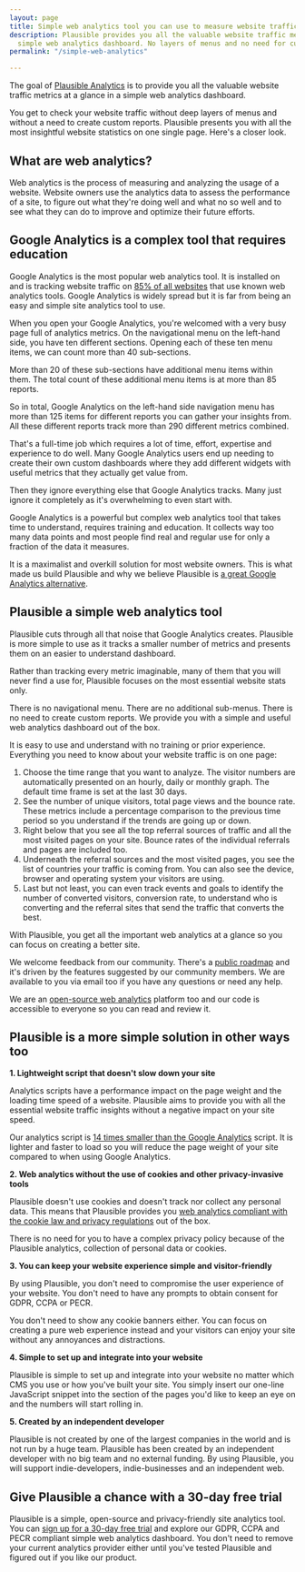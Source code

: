 ```yaml
---
layout: page
title: Simple web analytics tool you can use to measure website traffic
description: Plausible provides you all the valuable website traffic metrics in a
  simple web analytics dashboard. No layers of menus and no need for custom reports.
permalink: "/simple-web-analytics"

---
```

The goal of [Plausible Analytics](https://plausible.io/) is to provide you all the valuable website traffic metrics at a glance in a simple web analytics dashboard.

You get to check your website traffic without deep layers of menus and without a need to create custom reports. Plausible presents you with all the most insightful website statistics on one single page. Here's a closer look.

## What are web analytics?

Web analytics is the process of measuring and analyzing the usage of a website. Website owners use the analytics data to assess the performance of a site, to figure out what they're doing well and what no so well and to see what they can do to improve and optimize their future efforts.

## Google Analytics is a complex tool that requires education

Google Analytics is the most popular web analytics tool. It is installed on and is tracking website traffic on [85% of all websites](https://w3techs.com/technologies/history_overview/traffic_analysis) that use known web analytics tools. Google Analytics is widely spread but it is far from being an easy and simple site analytics tool to use.

When you open your Google Analytics, you're welcomed with a very busy page full of analytics metrics. On the navigational menu on the left-hand side, you have ten different sections. Opening each of these ten menu items, we can count more than 40 sub-sections.

More than 20 of these sub-sections have additional menu items within them. The total count of these additional menu items is at more than 85 reports.

So in total, Google Analytics on the left-hand side navigation menu has more than 125 items for different reports you can gather your insights from. All these different reports track more than 290 different metrics combined.

That's a full-time job which requires a lot of time, effort, expertise and experience to do well. Many Google Analytics users end up needing to create their own custom dashboards where they add different widgets with useful metrics that they actually get value from.

Then they ignore everything else that Google Analytics tracks. Many just ignore it completely as it's overwhelming to even start with.

Google Analytics is a powerful but complex web analytics tool that takes time to understand, requires training and education. It collects way too many data points and most people find real and regular use for only a fraction of the data it measures.

It is a maximalist and overkill solution for most website owners. This is what made us build Plausible and why we believe Plausible is [a great Google Analytics alternative](https://plausible.io/vs-google-analytics).

## Plausible a simple web analytics tool

Plausible cuts through all that noise that Google Analytics creates. Plausible is more simple to use as it tracks a smaller number of metrics and presents them on an easier to understand dashboard.

Rather than tracking every metric imaginable, many of them that you will never find a use for, Plausible focuses on the most essential website stats only.

There is no navigational menu. There are no additional sub-menus. There is no need to create custom reports. We provide you with a simple and useful web analytics dashboard out of the box.

It is easy to use and understand with no training or prior experience. Everything you need to know about your website traffic is on one page:

1. Choose the time range that you want to analyze. The visitor numbers are automatically presented on an hourly, daily or monthly graph. The default time frame is set at the last 30 days.
2. See the number of unique visitors, total page views and the bounce rate. These metrics include a percentage comparison to the previous time period so you understand if the trends are going up or down.
3. Right below that you see all the top referral sources of traffic and all the most visited pages on your site. Bounce rates of the individual referrals and pages are included too.
4. Underneath the referral sources and the most visited pages, you see the list of countries your traffic is coming from. You can also see the device, browser and operating system your visitors are using.
5. Last but not least, you can even track events and goals to identify the number of converted visitors, conversion rate, to understand who is converting and the referral sites that send the traffic that converts the best.

With Plausible, you get all the important web analytics at a glance so you can focus on creating a better site.

We welcome feedback from our community. There's a [public roadmap](https://feedback.plausible.io/roadmap) and it's driven by the features suggested by our community members. We are available to you via email too if you have any questions or need any help.

We are an [open-source web analytics](https://plausible.io/open-source-website-analytics) platform too and our code is accessible to everyone so you can read and review it.

## Plausible is a more simple solution in other ways too

**1. Lightweight script that doesn't slow down your site**

Analytics scripts have a performance impact on the page weight and the loading time speed of a website. Plausible aims to provide you with all the essential website traffic insights without a negative impact on your site speed.

Our analytics script is [14 times smaller than the Google Analytics](https://plausible.io/lightweight-web-analytics) script. It is lighter and faster to load so you will reduce the page weight of your site compared to when using Google Analytics.

**2. Web analytics without the use of cookies and other privacy-invasive tools**

Plausible doesn't use cookies and doesn't track nor collect any personal data. This means that Plausible provides you [web analytics compliant with the cookie law and privacy regulations](https://plausible.io/data-policy) out of the box.

There is no need for you to have a complex privacy policy because of the Plausible analytics, collection of personal data or cookies.

**3. You can keep your website experience simple and visitor-friendly**

By using Plausible, you don't need to compromise the user experience of your website. You don't need to have any prompts to obtain consent for GDPR, CCPA or PECR.

You don't need to show any cookie banners either. You can focus on creating a pure web experience instead and your visitors can enjoy your site without any annoyances and distractions.

**4. Simple to set up and integrate into your website**

Plausible is simple to set up and integrate into your website no matter which CMS you use or how you've built your site. You simply insert our one-line JavaScript snippet into the <head> section of the pages you'd like to keep an eye on and the numbers will start rolling in.

**5. Created by an independent developer**

Plausible is not created by one of the largest companies in the world and is not run by a huge team. Plausible has been created by an independent developer with no big team and no external funding. By using Plausible, you will support indie-developers, indie-businesses and an independent web.

## Give Plausible a chance with a 30-day free trial

Plausible is a simple, open-source and privacy-friendly site analytics tool. You can [sign up for a 30-day free trial](https://plausible.io/register) and explore our GDPR, CCPA and PECR compliant simple web analytics dashboard. You don't need to remove your current analytics provider either until you've tested Plausible and figured out if you like our product.